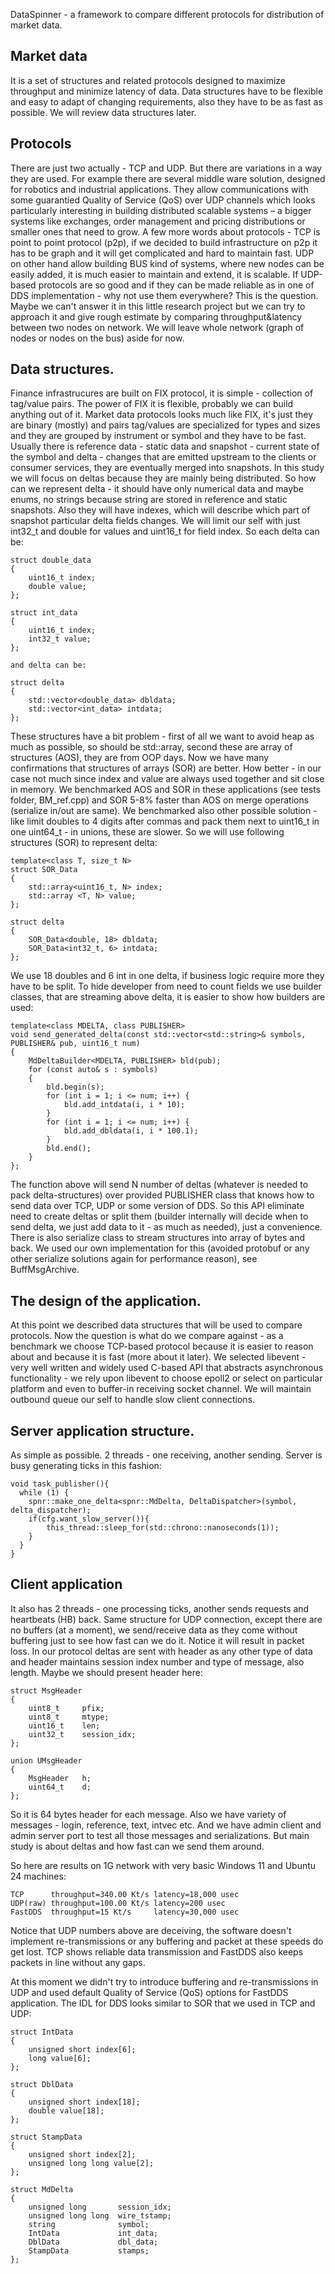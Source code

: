 DataSpinner - a framework to compare different protocols for distribution of market data.

## Market data
It is a set of structures and related protocols designed to maximize throughput and minimize latency of data. Data structures have to be flexible and easy to adapt of changing requirements, also they have to be as fast as possible. We will review data structures later.

## Protocols 
There are just two actually - TCP and UDP. But there are variations in a way they are used. For example there are several middle ware solution, designed for robotics and industrial applications. They allow communications with some guarantied Quality of Service (QoS) over UDP channels which looks particularly interesting in building distributed scalable systems – a bigger systems like exchanges, order management and pricing distributions or smaller ones that need to grow.
A few more words about protocols - TCP is point to point protocol (p2p), if we decided to build infrastructure on p2p it has to be graph and it will get complicated and hard to maintain fast. UDP on other hand allow building BUS kind of systems, where new nodes can be easily added, it is much easier to maintain and extend, it is scalable. If UDP-based protocols are so good and if they can be made reliable as in one of DDS implementation - why not use them everywhere? This is the question. Maybe we can't answer it in this little research project but we can try to approach it and give rough estimate by comparing throughput&latency between two nodes on network. We will leave whole network (graph of nodes or nodes on the bus) aside for now.

## Data structures.
Finance infrastrucures are built on FIX protocol, it is simple - collection of tag/value pairs. The power of FIX it is flexible, probably we can build anything out of it. Market data protocols looks much like FIX, it's just they are binary (mostly) and pairs tag/values are specialized for types and sizes and they are grouped by instrument or symbol and they have to be fast. Usually there is reference data - static data and snapshot - current state of the symbol and delta - changes that are emitted upstream to the clients or consumer services, they are eventually merged into snapshots. In this study we will focus on deltas because they are mainly being distributed. So how can we represent delta - it should have only numerical data and maybe enums, no strings because string are stored in reference and static snapshots. Also they will have indexes, which will describe which part of snapshot particular delta fields changes. We will limit our self with just int32_t and double for values and uint16_t for field index. So each delta can be:
```
struct double_data
{
    uint16_t index;
    double value;
};

struct int_data
{
    uint16_t index;
    int32_t value;
};

and delta can be:

struct delta
{
    std::vector<double_data> dbldata;
    std::vector<int_data> intdata;
};
```
These structures have a bit problem - first of all we want to avoid heap as much as possible, so should be std::array, second these are array of structures (AOS), they are from OOP days. Now we have many confirmations that structures of arrays (SOR) are better. How better - in our case not much since index and value are always used together and sit close in memory. We benchmarked AOS and SOR in these applications (see tests folder, BM_ref.cpp) and SOR 5-8% faster than AOS on merge operations (serialize in/out are same). We benchmarked also other possible solution - like limit doubles to 4 digits after commas and pack them next to uint16_t in one uint64_t - in unions, these are slower. So we will use following structures (SOR) to represent delta:

```
template<class T, size_t N>
struct SOR_Data
{
    std::array<uint16_t, N> index;
    std::array <T, N> value;
};

struct delta
{
    SOR_Data<double, 18> dbldata;
    SOR_Data<int32_t, 6> intdata;
};
```
We use 18 doubles and 6 int in one delta, if business logic require more they have to be split. To hide developer from need to count fields we use builder classes, that are streaming above delta, it is easier to show how builders are used:
```
template<class MDELTA, class PUBLISHER>
void send_generated_delta(const std::vector<std::string>& symbols, PUBLISHER& pub, uint16_t num)
{
    MdDeltaBuilder<MDELTA, PUBLISHER> bld(pub);
    for (const auto& s : symbols)
    {
        bld.begin(s);
        for (int i = 1; i <= num; i++) {
            bld.add_intdata(i, i * 10);
        }
        for (int i = 1; i <= num; i++) {
            bld.add_dbldata(i, i * 100.1);
        }
        bld.end();
    }
};
```
The function above will send N number of deltas (whatever is needed to pack delta-structures) over provided PUBLISHER class that knows how to send data over TCP, UDP or some version of DDS. So this API eliminate need to create deltas or split them (builder internally will decide when to send delta, we just add data to it - as much as needed), just a convenience. There is also serialize class to stream structures into array of bytes and back. We used our own implementation for this (avoided protobuf or any other serialize solutions again for performance reason), see BuffMsgArchive.

## The design of the application.
At this point we described data structures that will be used to compare protocols. Now the question is what do we compare against - as a benchmark we choose TCP-based protocol because it is easier to reason about and because it is fast (more about it later). We selected libevent - very well written and widely used C-based API that abstracts asynchronous functionality - we rely upon libevent to choose epoll2 or select on particular platform and even to buffer-in receiving socket channel. We will maintain outbound queue our self to handle slow client connections.

## Server application structure. 
As simple as possible. 2 threads - one receiving, another sending. Server is busy generating ticks in this fashion:
```
void task_publisher(){
  while (1) {
    spnr::make_one_delta<spnr::MdDelta, DeltaDispatcher>(symbol, delta_dispatcher);
    if(cfg.want_slow_server()){
        this_thread::sleep_for(std::chrono::nanoseconds(1));
    }
  }
}
```
## Client application 
It also has 2 threads - one processing ticks, another sends requests and heartbeats (HB) back. Same structure for UDP connection, except there are no buffers (at a moment), we send/receive data as they come without buffering just to see how fast can we do it. Notice it will result in packet loss. In our protocol deltas are sent with header as any other type of data and header maintains session index number and type of message, also length. Maybe we should present header here:
```
struct MsgHeader
{
    uint8_t     pfix;
    uint8_t     mtype;
    uint16_t    len;
    uint32_t    session_idx;
};

union UMsgHeader
{
    MsgHeader   h;
    uint64_t    d;
};
```
So it is 64 bytes header for each message. Also we have variety of messages - login, reference, text, intvec etc. And we have admin client and admin server port to test all those messages and serializations. But main study is about deltas and how fast can we send them around.

So here are results on 1G network with very basic Windows 11 and Ubuntu 24 machines:
```
TCP      throughput=340.00 Kt/s latency=18,000 usec
UDP(raw) throughput=100.00 Kt/s latency=200 usec
FastDDS  throughput=15 Kt/s     latency=30,000 usec
```
Notice that UDP numbers above are deceiving, the software doesn't implement re-transmissions or any buffering and packet at these speeds do get lost. TCP shows reliable data transmission and FastDDS also keeps packets in line without any gaps.

At this moment we didn't try to introduce buffering and re-transmissions in UDP and used default Quality of Service (QoS) options for FastDDS application. The IDL for DDS looks similar to SOR that we used in TCP and UDP:
```
struct IntData
{
    unsigned short index[6];
    long value[6];
};

struct DblData
{
    unsigned short index[18];
    double value[18];
};

struct StampData
{
    unsigned short index[2];
    unsigned long long value[2];
};

struct MdDelta
{
    unsigned long       session_idx;
    unsigned long long  wire_tstamp;
    string              symbol;
    IntData             int_data;
    DblData             dbl_data;
    StampData           stamps;
};
```